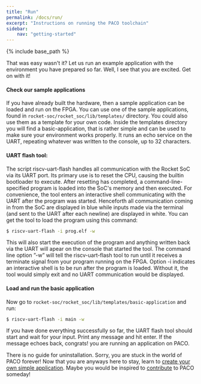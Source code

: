 ```yaml
---
title: "Run"
permalink: /docs/run/
excerpt: "Instructions on running the PACO toolchain"
sidebar: 
    nav: "getting-started"
---
```


{% include base_path %}

That was easy wasn't it? Let us run an example application with the environment you have prepared so far. Well, I see that you are excited. Get on with it!

#### Check our sample applications

If you have already built the hardware, then a sample application can be loaded and run on the FPGA. You can use one of the sample applications, found in `rocket-soc/rocket_soc/lib/templates/` directory. You could also use them as a template for your own code. Inside the templates directory you will find a basic-application, that is rather simple and can be used to make sure your environment works properly. It runs an echo service on the UART, repeating whatever was written to the console, up to 32 characters. 

#### UART flash tool:

The script riscv-uart-flash handles all communication with the Rocket SoC via its UART port. Its primary use is to reset the CPU, causing the builtin bootloader to execute. After resetting has completed, a command-line-specified program is loaded into the SoC's memory and then executed. For convenience, the tool enters an interactive shell communicating with the UART after the program was started. Henceforth all communication coming in from the SoC are displayed in blue while inputs made via the terminal (and sent to the UART after each newline) are displayed in white. You can get the tool to load the program using this command:

```bash
$ riscv-uart-flash -i prog.elf -w
```

This will also start the execution of the program and anything written back via the UART will apear on the console that started the tool. The command line option ”-w” will tell the riscv-uart-flash tool to run until it receives a terminate signal from your program running on the FPGA. Option -i indicates an interactive shell is to be run after the program is loaded. Without it, the tool would simply exit and no UART communication would be displayed.

#### Load and run the basic application
 
Now go to `rocket-soc/rocket_soc/lib/templates/basic-application` and run:

```bash
$ riscv-uart-flash -i main -w
```

If you have done everything successfully so far, the UART flash tool should start and wait for your input. Print any message and hit enter. If the message echoes back, congrats! you are running an application on PACO.

There is no guide for uninstallation. Sorry, you are stuck in the world of PACO forever! Now that you are anyways here to stay, learn to [create your own simple application](). Maybe you would be inspired to [contribute]() to PACO someday! 
